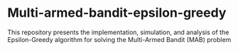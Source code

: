 # Multi-armed-bandit-epsilon-greedy
This repository presents the implementation, simulation, and analysis of the Epsilon-Greedy algorithm for solving the Multi-Armed Bandit (MAB) problem
